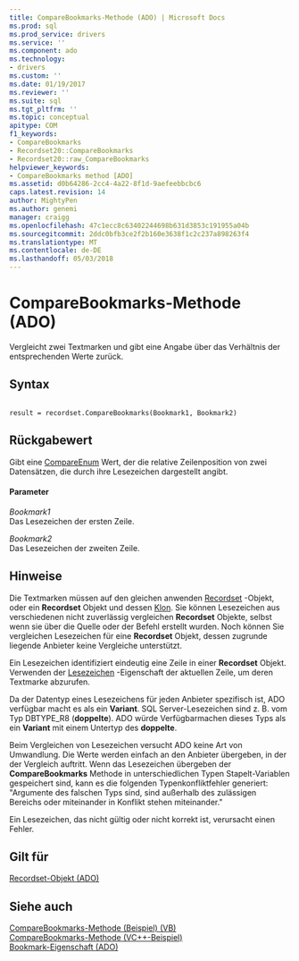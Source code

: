 ```yaml
---
title: CompareBookmarks-Methode (ADO) | Microsoft Docs
ms.prod: sql
ms.prod_service: drivers
ms.service: ''
ms.component: ado
ms.technology:
- drivers
ms.custom: ''
ms.date: 01/19/2017
ms.reviewer: ''
ms.suite: sql
ms.tgt_pltfrm: ''
ms.topic: conceptual
apitype: COM
f1_keywords:
- CompareBookmarks
- Recordset20::CompareBookmarks
- Recordset20::raw_CompareBookmarks
helpviewer_keywords:
- CompareBookmarks method [ADO]
ms.assetid: d0b64286-2cc4-4a22-8f1d-9aefeebbcbc6
caps.latest.revision: 14
author: MightyPen
ms.author: genemi
manager: craigg
ms.openlocfilehash: 47c1ecc8c63402244698b631d3853c191955a04b
ms.sourcegitcommit: 2ddc0bfb3ce2f2b160e3638f1c2c237a898263f4
ms.translationtype: MT
ms.contentlocale: de-DE
ms.lasthandoff: 05/03/2018
---
```

# <a name="comparebookmarks-method-ado"></a>CompareBookmarks-Methode (ADO)
Vergleicht zwei Textmarken und gibt eine Angabe über das Verhältnis der entsprechenden Werte zurück.  
  
## <a name="syntax"></a>Syntax  
  
```  
  
result = recordset.CompareBookmarks(Bookmark1, Bookmark2)  
```  
  
## <a name="return-value"></a>Rückgabewert  
 Gibt eine [CompareEnum](../../../ado/reference/ado-api/compareenum.md) Wert, der die relative Zeilenposition von zwei Datensätzen, die durch ihre Lesezeichen dargestellt angibt.  
  
#### <a name="parameters"></a>Parameter  
 *Bookmark1*  
 Das Lesezeichen der ersten Zeile.  
  
 *Bookmark2*  
 Das Lesezeichen der zweiten Zeile.  
  
## <a name="remarks"></a>Hinweise  
 Die Textmarken müssen auf den gleichen anwenden [Recordset](../../../ado/reference/ado-api/recordset-object-ado.md) -Objekt, oder ein **Recordset** Objekt und dessen [Klon](../../../ado/reference/ado-api/clone-method-ado.md). Sie können Lesezeichen aus verschiedenen nicht zuverlässig vergleichen **Recordset** Objekte, selbst wenn sie über die Quelle oder der Befehl erstellt wurden. Noch können Sie vergleichen Lesezeichen für eine **Recordset** Objekt, dessen zugrunde liegende Anbieter keine Vergleiche unterstützt.  
  
 Ein Lesezeichen identifiziert eindeutig eine Zeile in einer **Recordset** Objekt. Verwenden der [Lesezeichen](../../../ado/reference/ado-api/bookmark-property-ado.md) -Eigenschaft der aktuellen Zeile, um deren Textmarke abzurufen.  
  
 Da der Datentyp eines Lesezeichens für jeden Anbieter spezifisch ist, ADO verfügbar macht es als ein **Variant**. SQL Server-Lesezeichen sind z. B. vom Typ DBTYPE_R8 (**doppelte**). ADO würde Verfügbarmachen dieses Typs als ein **Variant** mit einem Untertyp des **doppelte**.  
  
 Beim Vergleichen von Lesezeichen versucht ADO keine Art von Umwandlung. Die Werte werden einfach an den Anbieter übergeben, in der der Vergleich auftritt. Wenn das Lesezeichen übergeben der **CompareBookmarks** Methode in unterschiedlichen Typen Stapelt-Variablen gespeichert sind, kann es die folgenden Typenkonfliktfehler generiert: "Argumente des falschen Typs sind, sind außerhalb des zulässigen Bereichs oder miteinander in Konflikt stehen miteinander."  
  
 Ein Lesezeichen, das nicht gültig oder nicht korrekt ist, verursacht einen Fehler.  
  
## <a name="applies-to"></a>Gilt für  
 [Recordset-Objekt (ADO)](../../../ado/reference/ado-api/recordset-object-ado.md)  
  
## <a name="see-also"></a>Siehe auch  
 [CompareBookmarks-Methode (Beispiel) (VB)](../../../ado/reference/ado-api/comparebookmarks-method-example-vb.md)   
 [CompareBookmarks-Methode (VC++-Beispiel)](../../../ado/reference/ado-api/comparebookmarks-method-example-vc.md)   
 [Bookmark-Eigenschaft (ADO)](../../../ado/reference/ado-api/bookmark-property-ado.md)
